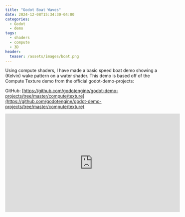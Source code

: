 ```yaml
---
title: "Godot Boat Waves"
date: 2024-12-08T15:34:30-04:00
categories:
  - Godot
  - demo
tags:
  - shaders
  - compute
  - 3D
header:
  teaser: /assets/images/boat.png 
---
```

Using compute shaders, I have made a basic speed boat demo showing a (Kelvin) wake pattern on a water shader.  This demo is based off of the Compute Texture demo from the official godot-demo-projects:

GitHub: [https://github.com/godotengine/godot-demo-projects/tree/master/compute/texture](https://github.com/godotengine/godot-demo-projects/tree/master/compute/texture)

<iframe width="560" height="315" src="https://www.youtube.com/embed/ErlpjP2i-k0?si=Uf753m8rI-LG9pr2" title="YouTube video player" frameborder="0" allow="accelerometer; autoplay; clipboard-write; encrypted-media; gyroscope; picture-in-picture; web-share" referrerpolicy="strict-origin-when-cross-origin" allowfullscreen></iframe>



